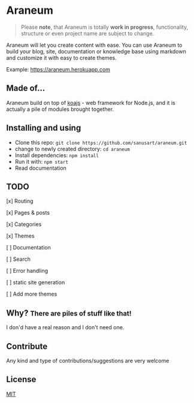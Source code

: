 # Araneum

> Please **note**, that Araneum is totally **work in progress**, functionality, structure or even project name are subject to change.

Araneum will let you create content with ease.
You can use Araneum to build your blog, site, documentation or knowledge base using markdown and customize it with easy to create themes.

Example: https://araneum.herokuapp.com
## Made of...

Araneum build on top of [koajs](http://koajs.com/) - web framework for Node.js, and it is actually a pile of modules brought together.

## Installing and using

- Clone this repo: `git clone https://github.com/sanusart/araneum.git`
- change to newly created directory: `cd araneum`
- Install dependencies: `npm install`
- Run it with: `npm start`
- Read documentation

## TODO

[x] Routing

[x] Pages &amp; posts

[x] Categories

[x] Themes

[ ] Documentation

[ ] Search

[ ] Error handling

[ ] static site generation

[ ] Add more themes

## Why? <small>There are piles of stuff like that!</small>

I don'd have a real reason and I don't need one.

## Contribute

Any kind and type of contributions/suggestions are very welcome

## License

[MIT](LICENSE)
